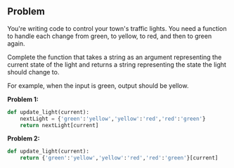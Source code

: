 ## Problem

You're writing code to control your town's traffic lights. You need a function to handle each change from green, to yellow, to red, and then to green again.

Complete the function that takes a string as an argument representing the current state of the light and returns a string representing the state the light should change to.

For example, when the input is green, output should be yellow.

**Problem 1:**

```python
def update_light(current):
    nextLight = {'green':'yellow','yellow':'red','red':'green'}
    return nextLight[current]
```

**Problem 2:**

```python
def update_light(current):
    return {'green':'yellow','yellow':'red','red':'green'}[current]
```

